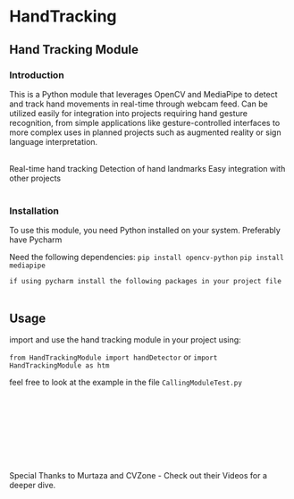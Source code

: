 # HandTracking<br>

## Hand Tracking Module<br>

### Introduction<br>

This is a Python module that leverages OpenCV and MediaPipe to detect and track hand movements in real-time through webcam feed. Can be utilized easily for integration into projects requiring hand gesture recognition, from simple applications like gesture-controlled interfaces to more complex uses in planned projects such as augmented reality or sign language interpretation.
<br><br>

Real-time hand tracking
Detection of hand landmarks
Easy integration with other projects
<br>
<br>

### Installation
To use this module, you need Python installed on your system. Preferably have Pycharm
<br>

Need the following dependencies:
`pip install opencv-python`
`pip install mediapipe`
<br>

`if using pycharm install the following packages in your project file`
<br>
<br>

## Usage
import and use the hand tracking module in your project using:
<br>

`from HandTrackingModule import handDetector` or `import HandTrackingModule as htm`
<br>

feel free to look at the example in the file `CallingModuleTest.py`
<br>
<br>
<br>
<br>
<br>
<br>
<br>
<br>
<br>





Special Thanks to Murtaza and CVZone - Check out their Videos for a deeper dive.

